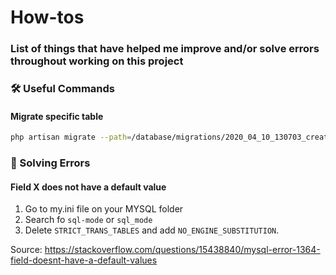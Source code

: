 # How-tos

### List of things that have helped me improve and/or solve errors throughout working on this project

### 🛠 Useful Commands

#### **Migrate specific table**

```bash
php artisan migrate --path=/database/migrations/2020_04_10_130703_create_test_table.php
```

### 🌈 Solving Errors

#### **Field X does not have a default value**

1. Go to my.ini file on your MYSQL folder
2. Search fo `sql-mode` or `sql_mode`
3. Delete `STRICT_TRANS_TABLES` and add `NO_ENGINE_SUBSTITUTION`.

Source: https://stackoverflow.com/questions/15438840/mysql-error-1364-field-doesnt-have-a-default-values
